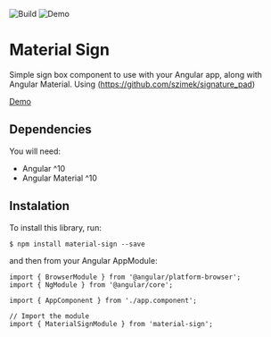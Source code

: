 ![Build](https://github.com/rockaru/material-sign/workflows/Build/badge.svg)
![Demo](https://github.com/rockaru/material-sign/workflows/Demo/badge.svg)

# Material Sign

Simple sign box component to use with your Angular app, along with Angular Material.
Using (https://github.com/szimek/signature_pad)

[Demo](https://rockaru.github.io/material-sign/)

## Dependencies
You will need:

- Angular ^10
- Angular Material ^10

## Instalation

To install this library, run:

```
$ npm install material-sign --save
```

and then from your Angular AppModule:

```
import { BrowserModule } from '@angular/platform-browser';
import { NgModule } from '@angular/core';

import { AppComponent } from './app.component';

// Import the module
import { MaterialSignModule } from 'material-sign';